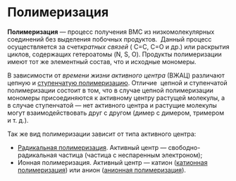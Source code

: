 # Полимеризация

**Полимеризация** — процесс получения ВМС из низкомолекулярных соединений без выделения побочных продуктов.  Данный процесс осуществляется за счет*кратных связей* ( С=С, С=О и др.) или раскрытия циклов, содержащих гетероатомы (N, S, O). Продукты полимеризации имеют тот же элементный состав, что и исходные мономеры.

В зависимости от *времени жизни активного центра* (ВЖАЦ) различают цепную и [ступенчатую полимеризацию](stupenchataya-polimerizatsiya.md). Отличие  цепной и ступенчатой полимеризации состоит в том, что в случае цепной полимеризации мономеры присоединяются к активному центру растущей молекулы, а в случае ступенчатой — нет активного центра и растущие молекулы могут взаимодействовать друг с другом (димер с димером, тримером и т. д.).

Так же вид полимеризации зависит от типа активного центра:

* [Радикальная полимеризация](radikalnaya-polimerizaciya.md). Активный центр — свободно-радикальная частица (частица с неспаренным электроном);
* Ионная полимеризация. Активный центр — катион ([катионная полимеризация](kationnaya-polimerizatsiya.md)) или анион ([анионная полимеризация](anionnaya-polimerizatsiya.md)).

